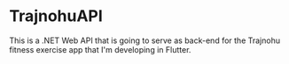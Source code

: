 # TrajnohuAPI
 This is a .NET Web API that is going to serve as back-end for the Trajnohu fitness exercise app that I'm developing in Flutter.
